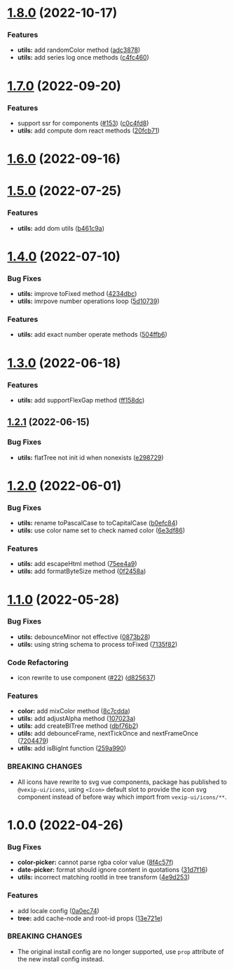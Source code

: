 # [1.8.0](https://github.com/vexip-ui/vexip-ui/compare/utils@1.7.0...utils@1.8.0) (2022-10-17)

### Features

- **utils:** add randomColor method ([adc3878](https://github.com/vexip-ui/vexip-ui/commit/adc387828749bd4426f5ffc14123a75e2d874111))
- **utils:** add series log once methods ([c4fc460](https://github.com/vexip-ui/vexip-ui/commit/c4fc4608ebd72fa516700f032cca22d3df67d673))

# [1.7.0](https://github.com/vexip-ui/vexip-ui/compare/utils@1.6.0...utils@1.7.0) (2022-09-20)

### Features

- support ssr for components ([#153](https://github.com/vexip-ui/vexip-ui/issues/153)) ([c0c4fd8](https://github.com/vexip-ui/vexip-ui/commit/c0c4fd82a8c2aeda7462ccb936d9564038598a71))
- **utils:** add compute dom react methods ([20fcb71](https://github.com/vexip-ui/vexip-ui/commit/20fcb7134286b7ad99a8e3f5e39ca695354b944f))

# [1.6.0](https://github.com/vexip-ui/vexip-ui/compare/utils@1.5.0...utils@1.6.0) (2022-09-16)

# [1.5.0](https://github.com/vexip-ui/vexip-ui/compare/utils@1.4.0...utils@1.5.0) (2022-07-25)

### Features

- **utils:** add dom utils ([b461c9a](https://github.com/vexip-ui/vexip-ui/commit/b461c9a133365f3c4fa786bc669ddabd18c05724))

# [1.4.0](https://github.com/vexip-ui/vexip-ui/compare/utils@1.3.0...utils@1.4.0) (2022-07-10)

### Bug Fixes

- **utils:** improve toFixed method ([4234dbc](https://github.com/vexip-ui/vexip-ui/commit/4234dbc5f4766ec75d020e34ee1d72c44cb2567f))
- **utils:** imrpove number operations loop ([5d10739](https://github.com/vexip-ui/vexip-ui/commit/5d10739ec7a1fe1d083128c469f10e7d845bf681))

### Features

- **utils:** add exact number operate methods ([504ffb6](https://github.com/vexip-ui/vexip-ui/commit/504ffb6b9a4f6971d6777be8d0ebf3119e5e8687))

# [1.3.0](https://github.com/vexip-ui/vexip-ui/compare/utils@1.2.1...utils@1.3.0) (2022-06-18)

### Features

- **utils:** add supportFlexGap method ([ff158dc](https://github.com/vexip-ui/vexip-ui/commit/ff158dcb2dcbeccb3fc384be5d0085b2f1dda0b4))

## [1.2.1](https://github.com/vexip-ui/vexip-ui/compare/utils@1.2.0...utils@1.2.1) (2022-06-15)

### Bug Fixes

- **utils:** flatTree not init id when nonexists ([e298729](https://github.com/vexip-ui/vexip-ui/commit/e29872966070450c17c28f6882f9c1e6dd662d29))

# [1.2.0](https://github.com/vexip-ui/vexip-ui/compare/utils@1.1.0...utils@1.2.0) (2022-06-01)

### Bug Fixes

- **utils:** rename toPascalCase to toCapitalCase ([b0efc84](https://github.com/vexip-ui/vexip-ui/commit/b0efc84ec4f0791af497600550e2cfc1440f726e))
- **utils:** use color name set to check named color ([6e3df86](https://github.com/vexip-ui/vexip-ui/commit/6e3df86433971ff76955c67937131800e90672e0))

### Features

- **utils:** add escapeHtml method ([75ee4a9](https://github.com/vexip-ui/vexip-ui/commit/75ee4a956b2d7d69ee500fb508ba37135a1f637f))
- **utils:** add formatByteSize method ([0f2458a](https://github.com/vexip-ui/vexip-ui/commit/0f2458aa6fd8494cfea4feab62420cc0092719d1))

# [1.1.0](https://github.com/vexip-ui/vexip-ui/compare/utils@1.0.0...utils@1.1.0) (2022-05-28)

### Bug Fixes

- **utils:** debounceMinor not effective ([0873b28](https://github.com/vexip-ui/vexip-ui/commit/0873b28f5abcc634226d07c99061f34fa81d03a9))
- **utils:** using string schema to process toFixed ([7135f82](https://github.com/vexip-ui/vexip-ui/commit/7135f82bcf7a6314b47285fc240aa70a982ed20b))

### Code Refactoring

- icon rewrite to use component ([#22](https://github.com/vexip-ui/vexip-ui/issues/22)) ([d825637](https://github.com/vexip-ui/vexip-ui/commit/d82563709def1c65ee548d5ecfb09e296ac6c53a))

### Features

- **color:** add mixColor method ([8c7cdda](https://github.com/vexip-ui/vexip-ui/commit/8c7cddaa3d2d4c76c186d8d61156c67d32a7bfb6))
- **utils:** add adjustAlpha method ([107023a](https://github.com/vexip-ui/vexip-ui/commit/107023a83edb7abec8461bcc433cae79f8c83c91))
- **utils:** add createBITree method ([dbf76b2](https://github.com/vexip-ui/vexip-ui/commit/dbf76b2116e9ca59ce05afa09b06691b2703a2ff))
- **utils:** add debounceFrame, nextTickOnce and nextFrameOnce ([7204479](https://github.com/vexip-ui/vexip-ui/commit/7204479082899bdfe28bd5ac93aba9b430e49a32))
- **utils:** add isBigInt function ([259a990](https://github.com/vexip-ui/vexip-ui/commit/259a990e73091bfcc9bfbfe9c8a55fafeece22db))

### BREAKING CHANGES

- All icons have rewrite to svg vue components, package has published to
  `@vexip-ui/icons`, using `<Icon>` default slot to provide the icon svg component instead of before
  way which import from `vexip-ui/icons/**`.

# 1.0.0 (2022-04-26)

### Bug Fixes

- **color-picker:** cannot parse rgba color value ([8f4c57f](https://github.com/vexip-ui/vexip-ui/commit/8f4c57f4cf2c4ba4ab1b2f6f07f46209b1ff8b82))
- **date-picker:** format should ignore content in quotations ([31d7f16](https://github.com/vexip-ui/vexip-ui/commit/31d7f1689a1229582f6f2a71ae80e47d63011ac8))
- **utils:** incorrect matching rootId in tree transform ([4e9d253](https://github.com/vexip-ui/vexip-ui/commit/4e9d2537170761d3a29cdcec63f5443fdb002c95))

### Features

- add locale config ([0a0ec74](https://github.com/vexip-ui/vexip-ui/commit/0a0ec7487dfc8f89e18a38c50a7e001ea7440209))
- **tree:** add cache-node and root-id props ([13e721e](https://github.com/vexip-ui/vexip-ui/commit/13e721eb3ff2072ec90c1c38ea82a2c751793c76))

### BREAKING CHANGES

- The original install config are
  no longer supported, use `prop` attribute of the new
  install config instead.
